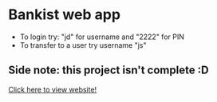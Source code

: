 <h1>Bankist web app</h1>
<ul>
  <li>To login try: "jd" for username and "2222" for PIN</li>
  <li>To transfer to a user try username "js"</li>
</ul>
<h2>Side note: this project isn't complete :D</h2>
<a href="https://bankist-ahmad-mahfouz.netlify.app/">Click here to view website!</a>
